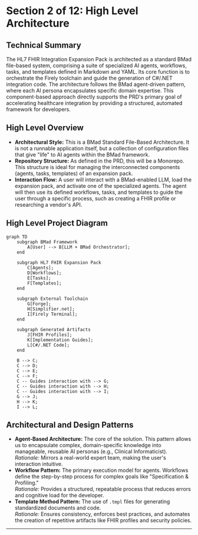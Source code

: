 # Section 2 of 12: High Level Architecture

## Technical Summary

The HL7 FHIR Integration Expansion Pack is architected as a standard BMad file-based system, comprising a suite of specialized AI agents, workflows, tasks, and templates defined in Markdown and YAML. Its core function is to orchestrate the Firely toolchain and guide the generation of C#/.NET integration code. The architecture follows the BMad agent-driven pattern, where each AI persona encapsulates specific domain expertise. This component-based approach directly supports the PRD's primary goal of accelerating healthcare integration by providing a structured, automated framework for developers.

## High Level Overview

- **Architectural Style:** This is a BMad Standard File-Based Architecture. It is not a runnable application itself, but a collection of configuration files that give "life" to AI agents within the BMad framework.
- **Repository Structure:** As defined in the PRD, this will be a Monorepo. This structure is ideal for managing the interconnected components (agents, tasks, templates) of an expansion pack.
- **Interaction Flow:** A user will interact with a BMad-enabled LLM, load the expansion pack, and activate one of the specialized agents. The agent will then use its defined workflows, tasks, and templates to guide the user through a specific process, such as creating a FHIR profile or researching a vendor's API.

## High Level Project Diagram

```mermaid
graph TD
    subgraph BMad Framework
        A[User] --> B[LLM + BMad Orchestrator];
    end

    subgraph HL7 FHIR Expansion Pack
        C[Agents];
        D[Workflows];
        E[Tasks];
        F[Templates];
    end
    
    subgraph External Toolchain
        G[Forge];
        H[Simplifier.net];
        I[Firely Terminal];
    end

    subgraph Generated Artifacts
        J[FHIR Profiles];
        K[Implementation Guides];
        L[C#/.NET Code];
    end

    B --> C;
    C --> D;
    C --> E;
    C --> F;
    C -- Guides interaction with --> G;
    C -- Guides interaction with --> H;
    C -- Guides interaction with --> I;
    G --> J;
    H --> K;
    I --> L;
```

## Architectural and Design Patterns

- **Agent-Based Architecture:** The core of the solution. This pattern allows us to encapsulate complex, domain-specific knowledge into manageable, reusable AI personas (e.g., Clinical Informaticist).  
  *Rationale:* Mirrors a real-world expert team, making the user's interaction intuitive.
- **Workflow Pattern:** The primary execution model for agents. Workflows define the step-by-step process for complex goals like "Specification & Profiling."  
  *Rationale:* Provides a structured, repeatable process that reduces errors and cognitive load for the developer.
- **Template Method Pattern:** The use of `.tmpl` files for generating standardized documents and code.  
  *Rationale:* Ensures consistency, enforces best practices, and automates the creation of repetitive artifacts like FHIR profiles and security policies.

---
